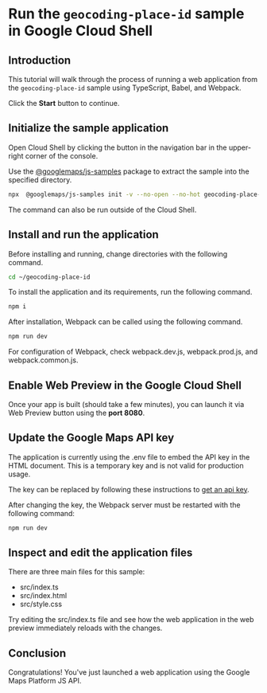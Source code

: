 # Run the `geocoding-place-id` sample in Google Cloud Shell

<walkthrough-tutorial-duration duration="10"/>

## Introduction

This tutorial will walk through the process of running a web application from
the `geocoding-place-id` sample using TypeScript, Babel, and Webpack.

Click the **Start** button to continue.

## Initialize the sample application

Open Cloud Shell by clicking the
<walkthrough-cloud-shell-icon></walkthrough-cloud-shell-icon> button in the
navigation bar in the upper-right corner of the console.

Use the [@googlemaps/js-samples](https://www.npmjs.com/package/@googlemaps/js-samples) package to 
extract the sample into the specified directory.

```bash
npx  @googlemaps/js-samples init -v --no-open --no-hot geocoding-place-id ~/geocoding-place-id
```

The command can also be run outside of the Cloud Shell.

## Install and run the application

Before installing and running, change directories with the following command.

```bash
cd ~/geocoding-place-id
```

To install the application and its requirements, run the following command.

```bash
npm i
```

After installation, Webpack can be called using the following command.

```bash
npm run dev
```

For configuration of Webpack, check
<walkthrough-editor-open-file filePath="geocoding-place-id/webpack.dev.js">webpack.dev.js</walkthrough-editor-open-file>,
<walkthrough-editor-open-file filePath="geocoding-place-id/webpack.prod.js">webpack.prod.js</walkthrough-editor-open-file>,
and
<walkthrough-editor-open-file filePath="geocoding-place-id/webpack.common.js">webpack.common.js</walkthrough-editor-open-file>.

## Enable Web Preview in the Google Cloud Shell

Once your app is built (should take a few minutes), you can launch it via
<walkthrough-spotlight-pointer target="cloudshell" spotlightId="devshell-web-preview-button">Web
Preview button</walkthrough-spotlight-pointer> using the **port 8080**.

## Update the Google Maps API key

The application is currently using the
<walkthrough-editor-open-file filePath="geocoding-place-id/.env">.env</walkthrough-editor-open-file>
file to embed the API key in the HTML document. This is a temporary key and is
not valid for production usage.

The key can be replaced by following these instructions to
[get an api key](https://developers.google.com/maps/documentation/javascript/get-api-key).

After changing the key, the Webpack server must be restarted with the following
command:

```bash
npm run dev
```

## Inspect and edit the application files

There are three main files for this sample:

*   <walkthrough-editor-open-file filePath="geocoding-place-id/src/index.ts">src/index.ts</walkthrough-editor-open-file>
*   <walkthrough-editor-open-file filePath="geocoding-place-id/src/index.html">src/index.html</walkthrough-editor-open-file>
*   <walkthrough-editor-open-file filePath="geocoding-place-id/src/style.css">src/style.css</walkthrough-editor-open-file>

Try editing the <walkthrough-editor-open-file filePath="geocoding-place-id/src/index.ts">src/index.ts</walkthrough-editor-open-file> file and see how the web application in the web preview immediately reloads with the changes.

## Conclusion

<walkthrough-conclusion-trophy></walkthrough-conclusion-trophy>

Congratulations! You've just launched a web application using the Google Maps
Platform JS API.
